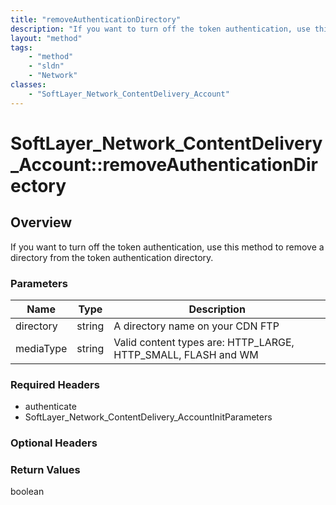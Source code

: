 ```yaml
---
title: "removeAuthenticationDirectory"
description: "If you want to turn off the token authentication, use this method to remove a directory from the token authentication di... "
layout: "method"
tags:
    - "method"
    - "sldn"
    - "Network"
classes:
    - "SoftLayer_Network_ContentDelivery_Account"
---
```

# SoftLayer_Network_ContentDelivery_Account::removeAuthenticationDirectory
## Overview 
If you want to turn off the token authentication, use this method to remove a directory from the token authentication directory. 

### Parameters 
|Name | Type | Description |
| --- | --- | --- |
|directory| string| A directory name on your CDN FTP|
|mediaType| string| Valid content types are: HTTP_LARGE, HTTP_SMALL, FLASH and WM|


### Required Headers
* authenticate
* SoftLayer_Network_ContentDelivery_AccountInitParameters

### Optional Headers

### Return Values
boolean
